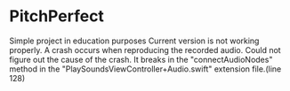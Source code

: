 # PitchPerfect
Simple project in education purposes
Current version is not working properly.
A crash occurs when reproducing the recorded audio.
Could not figure out the cause of the crash.
It breaks in the "connectAudioNodes" method in the "PlaySoundsViewController+Audio.swift" extension file.(line 128)
